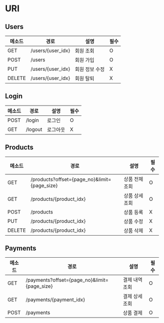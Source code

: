 # URI

## Users

| 메소드 | 경로              | 설명           | 필수 |
| ------ | ----------------- | -------------- | ---- |
| GET    | /users/{user_idx} | 회원 조회      | O    |
| POST   | /users            | 회원 가입      | O    |
| PUT    | /users/{user_idx} | 회원 정보 수정 | X    |
| DELETE | /users/{user_idx} | 회원 탈퇴      | X    |

## Login

| 메소드 | 경로    | 설명     | 필수 |
| ------ | ------- | -------- | ---- |
| POST   | /login  | 로그인   | O    |
| GET    | /logout | 로그아웃 | X    |

## Products

| 메소드 | 경로                                         | 설명           | 필수 |
| ------ | -------------------------------------------- | -------------- | ---- |
| GET    | /products?offset={page_no}&limit={page_size} | 상품 전체 조회 | O    |
| GET    | /products/{product_idx}                      | 상품 상세 조회 | O    |
| POST   | /products                                    | 상품 등록      | X    |
| PUT    | /products/{product_idx}                      | 상품 수정      | X    |
| DELETE | /products/{product_idx}                      | 상품 삭제      | X    |

## Payments

| 메소드 | 경로                                         | 설명           | 필수 |
| ------ | -------------------------------------------- | -------------- | ---- |
| GET    | /payments?offset={page_no}&limit={page_size} | 결제 내역 조회 | O    |
| GET    | /payments/{payment_idx}                      | 결제 상세 조회 | O    |
| POST   | /payments                                    | 상품 결제      | O    |

